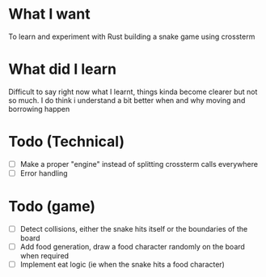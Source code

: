 # What I want
To learn and experiment with Rust building a snake game using crossterm

# What did I learn
Difficult to say right now what I learnt, things kinda become clearer but not so much.
I do think i understand a bit better when and why moving and borrowing happen

# Todo (Technical)
- [ ] Make a proper "engine" instead of splitting crossterm calls everywhere
- [ ] Error handling

# Todo (game)
- [ ] Detect collisions, either the snake hits itself or the boundaries of the board
- [ ] Add food generation, draw a food character randomly on the board when required
- [ ] Implement eat logic (ie when the snake hits a food character)
